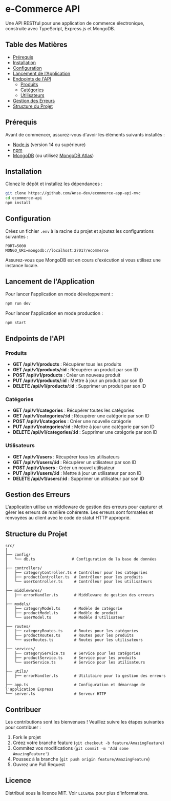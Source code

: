 
# e-Commerce API

Une API RESTful pour une application de commerce électronique, construite avec TypeScript, Express.js et MongoDB.

## Table des Matières

- [Prérequis](#prérequis)
- [Installation](#installation)
- [Configuration](#configuration)
- [Lancement de l'Application](#lancement-de-lapplication)
- [Endpoints de l'API](#endpoints-de-lapi)
  - [Produits](#produits)
  - [Catégories](#catégories)
  - [Utilisateurs](#utilisateurs)
- [Gestion des Erreurs](#gestion-des-erreurs)
- [Structure du Projet](#structure-du-projet)

## Prérequis

Avant de commencer, assurez-vous d'avoir les éléments suivants installés :

- [Node.js](https://nodejs.org/) (version 14 ou supérieure)
- [npm](https://www.npmjs.com/)
- [MongoDB](https://www.mongodb.com/) (ou utilisez [MongoDB Atlas](https://www.mongodb.com/cloud/atlas))

## Installation

Clonez le dépôt et installez les dépendances :

```bash
git clone https://github.com/Anse-dev/ecommerce-app-api-mvc
cd ecommerce-api
npm install
```

## Configuration

Créez un fichier `.env` à la racine du projet et ajoutez les configurations suivantes :

```env
PORT=5000
MONGO_URI=mongodb://localhost:27017/ecommerce
```

Assurez-vous que MongoDB est en cours d'exécution si vous utilisez une instance locale.

## Lancement de l'Application

Pour lancer l'application en mode développement :

```bash
npm run dev
```

Pour lancer l'application en mode production :

```bash
npm start
```

## Endpoints de l'API

### Produits

- **GET /api/v1/products** : Récupérer tous les produits
- **GET /api/v1/products/:id** : Récupérer un produit par son ID
- **POST /api/v1/products** : Créer un nouveau produit
- **PUT /api/v1/products/:id** : Mettre à jour un produit par son ID
- **DELETE /api/v1/products/:id** : Supprimer un produit par son ID

### Catégories

- **GET /api/v1/categories** : Récupérer toutes les catégories
- **GET /api/v1/categories/:id** : Récupérer une catégorie par son ID
- **POST /api/v1/categories** : Créer une nouvelle catégorie
- **PUT /api/v1/categories/:id** : Mettre à jour une catégorie par son ID
- **DELETE /api/v1/categories/:id** : Supprimer une catégorie par son ID

### Utilisateurs

- **GET /api/v1/users** : Récupérer tous les utilisateurs
- **GET /api/v1/users/:id** : Récupérer un utilisateur par son ID
- **POST /api/v1/users** : Créer un nouvel utilisateur
- **PUT /api/v1/users/:id** : Mettre à jour un utilisateur par son ID
- **DELETE /api/v1/users/:id** : Supprimer un utilisateur par son ID

## Gestion des Erreurs

L'application utilise un middleware de gestion des erreurs pour capturer et gérer les erreurs de manière cohérente. Les erreurs sont formatées et renvoyées au client avec le code de statut HTTP approprié.

## Structure du Projet

```plaintext
src/
│
├── config/
│   └── db.ts                # Configuration de la base de données
│
├── controllers/
│   ├── categoryController.ts # Contrôleur pour les catégories
│   ├── productController.ts  # Contrôleur pour les produits
│   └── userController.ts     # Contrôleur pour les utilisateurs
│
├── middlewares/
│   ├── errorHandler.ts       # Middleware de gestion des erreurs
│
├── models/
│   ├── categoryModel.ts      # Modèle de catégorie
│   ├── productModel.ts       # Modèle de produit
│   └── userModel.ts          # Modèle d'utilisateur
│
├── routes/
│   ├── categoryRoutes.ts     # Routes pour les catégories
│   ├── productRoutes.ts      # Routes pour les produits
│   └── userRoutes.ts         # Routes pour les utilisateurs
│
├── services/
│   ├── categoryService.ts    # Service pour les catégories
│   ├── productService.ts     # Service pour les produits
│   └── userService.ts        # Service pour les utilisateurs
│
├── utils/
│   ├── errorHandler.ts       # Utilitaire pour la gestion des erreurs
│
├── app.ts                    # Configuration et démarrage de l'application Express
└── server.ts                 # Serveur HTTP
```

## Contribuer

Les contributions sont les bienvenues ! Veuillez suivre les étapes suivantes pour contribuer :

1. Fork le projet
2. Créez votre branche feature (`git checkout -b feature/AmazingFeature`)
3. Commitez vos modifications (`git commit -m 'Add some AmazingFeature'`)
4. Poussez à la branche (`git push origin feature/AmazingFeature`)
5. Ouvrez une Pull Request

## Licence

Distribué sous la licence MIT. Voir `LICENSE` pour plus d'informations.

